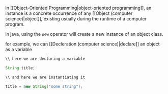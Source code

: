 in [[Object-Oriented Programming|object-oriented programming]], an instance is a concrete occurrence of any [[Object (computer science)|object]], existing usually during the runtime of a computer program.

in java, using the `new` operator will create a new instance of an object class.

for example, we can [[Decleration (computer science)|declare]] an object as a variable

```java
\\ here we are declaring a variable

String title;

\\ and here we are instantiating it

title = new String("some string");
```